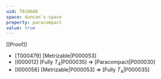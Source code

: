 ```yaml
---
uid: T019688
space: duncan's-space
property: paracompact
value: true
---
```

[[Proof]]

* [T000479] [Metrizable|P000053]
* [I000012] [Fully $T_4$|P000035] => [Paracompact|P000030]
* [I000056] [Metrizable|P000053] => [Fully $T_4$|P000035]

